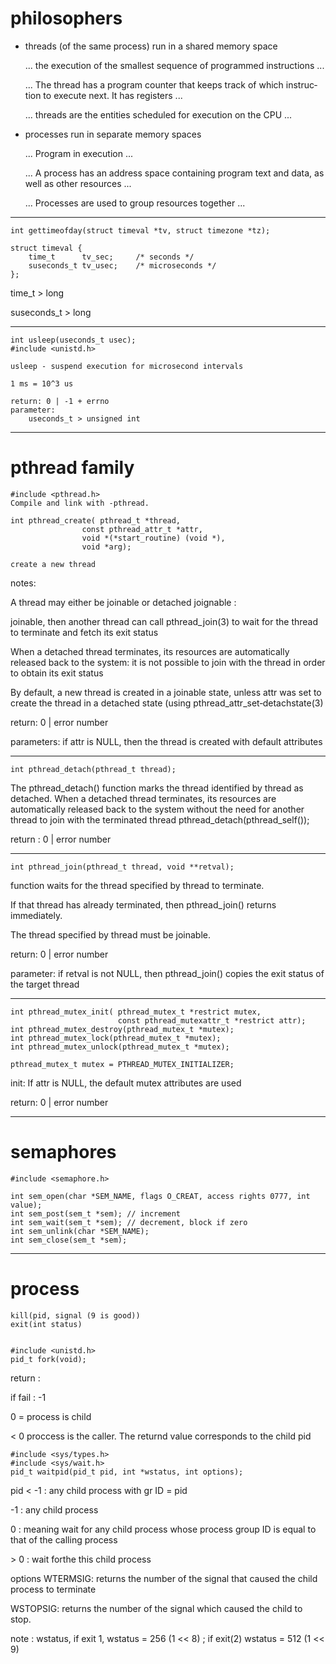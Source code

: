 # philosophers

- threads (of the same process) run in a shared memory space

	... the execution of the smallest sequence of programmed instructions ...

	... The thread has a program counter that keeps track of which instruc­tion to execute next. It has registers ...

	... threads are the entities scheduled for execution on the CPU ...


- processes run in separate memory spaces

	... Program in execution ...

	... A process has an address space containing program text and data, as well as other resources ...

	... Processes are used to group resources together ...

---

```
int gettimeofday(struct timeval *tv, struct timezone *tz);

struct timeval {
	time_t      tv_sec;     /* seconds */
	suseconds_t tv_usec;    /* microseconds */
};
```

time_t 		> long

suseconds_t > long

---

	int usleep(useconds_t usec);
	#include <unistd.h>

	usleep - suspend execution for microsecond intervals

	1 ms = 10^3 us

	return: 0 | -1 + errno
	parameter:
		useconds_t > unsigned int
---

# pthread family 


	#include <pthread.h>
	Compile and link with -pthread.

	int pthread_create(	pthread_t *thread,
					const pthread_attr_t *attr,
                    void *(*start_routine) (void *),
					void *arg);

	create a new thread

notes:

A  thread  may either be joinable or detached joignable :

joinable, then another thread can call pthread_join(3) to wait for the thread to terminate and fetch its exit status

When a detached thread terminates, its resources are automatically released back to the system: it is not possible to join with the thread in order to obtain its exit status

By default, a new thread is created in a joinable state, unless attr was set to create the thread in a detached state (using pthread_attr_set‐detachstate(3)


return: 0 | error number

parameters: if attr is NULL, then the thread is created with default attributes


---

`int pthread_detach(pthread_t thread);`

The pthread_detach() function marks the thread identified by thread as detached.  When a detached thread terminates, its resources are automatically released back to the system without the need for another thread to join with the terminated thread
pthread_detach(pthread_self());

return : 0 | error number

---


`int pthread_join(pthread_t thread, void **retval);`

function waits for the thread specified by thread to terminate. 

If that thread has already terminated, then pthread_join() returns immediately.

The thread specified by thread must be joinable.

return: 0 | error number

parameter: if retval is not NULL, then pthread_join() copies the exit status of the target thread

---
```
int pthread_mutex_init(	pthread_mutex_t *restrict mutex,
           				const pthread_mutexattr_t *restrict attr);
int pthread_mutex_destroy(pthread_mutex_t *mutex);
int pthread_mutex_lock(pthread_mutex_t *mutex);
int pthread_mutex_unlock(pthread_mutex_t *mutex);

pthread_mutex_t mutex = PTHREAD_MUTEX_INITIALIZER;
```

init: If attr is NULL, the default mutex attributes are used

return:	0 | error number

---

# semaphores

`#include <semaphore.h>`

```
int sem_open(char *SEM_NAME, flags O_CREAT, access rights 0777, int value);
int sem_post(sem_t *sem); // increment
int sem_wait(sem_t *sem); // decrement, block if zero
int sem_unlink(char *SEM_NAME);
int sem_close(sem_t *sem);
```

----

# process

```
kill(pid, signal (9 is good))
exit(int status)


#include <unistd.h>
pid_t fork(void);
```
return :

if fail : -1

0 = process is child

< 0 proccess is the caller. The returnd value corresponds to the child pid 

```
#include <sys/types.h>
#include <sys/wait.h>
pid_t waitpid(pid_t pid, int *wstatus, int options);
```
pid < -1 	: any child process with gr ID = pid

-1		: any child process

0		: meaning wait for any child process whose process group ID is  equal to that of the calling process

\> 0		: wait forthe this child process

options	WTERMSIG: returns the number of the signal that caused the child process to terminate

WSTOPSIG: returns the number of the signal which caused the child to stop.

note : wstatus, if exit 1, wstatus = 256 (1 << 8) ; if exit(2) wstatus = 512 (1 << 9)